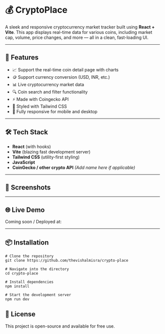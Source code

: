 # 💰 CryptoPlace

A sleek and responsive cryptocurrency market tracker built using **React + Vite**. This app displays real-time data for various coins, including market cap, volume, price changes, and more — all in a clean, fast-loading UI.

---

## 🚀 Features
- 📈 Support the real-time coin detail page with charts
- 🪙 Support currency conversion (USD, INR, etc.)
- 📊 Live cryptocurrency market data
- 🔍 Coin search and filter functionality
- ⚡ Made with Coingecko API
- 🎨 Styled with Tailwind CSS
- 📱 Fully responsive for mobile and desktop

---

## 🛠️ Tech Stack

- **React** (with hooks)
- **Vite** (blazing fast development server)
- **Tailwind CSS** (utility-first styling)
- **JavaScript**
- **CoinGecko / other crypto API** *(Add name here if applicable)*

---

## 📸 Screenshots



---

## 🌐 Live Demo

Coming soon / Deployed at: 

---

## 📦 Installation

```
# Clone the repository
git clone https://github.com/thevishalmisra/crypto-place

# Navigate into the directory
cd crypto-place

# Install dependencies
npm install

# Start the development server
npm run dev
```

## 📄 License
This project is open-source and available for free use.

